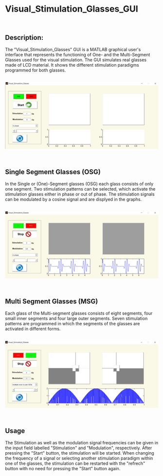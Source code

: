 

# Visual_Stimulation_Glasses_GUI
<br />

## Description:
The "Visual_Stimulation_Glasses" GUI is a MATLAB graphical user's interface that represents the functioning of One- and the Multi-Segment Glasses used for the visual stimulation. The GUI simulates real glasses made of LCD material. It shows the different stimulation paradigms programmed for both glasses. 
<br />
<br />

![GitHub Logo](Readme-images/Visual_Stimulation_Glasses_MainWindow.png)

<br />

## Single Segment Glasses (OSG)
In the Single or (One)-Segment glasses (OSG) each glass consists of only one segment. Two stimulation patterns can be selected, which activate the stimulation glasses either in phase or out of phase. The stimulation signals can be modulated by a cosine signal and are displyed in the graphs. 
 <br />
 <br />
 
 ![GitHub Logo](Readme-images/Single_Stimulation_Glasses.png)
 
<br />

## Multi Segment Glasses (MSG)
Each glass of the Multi-segment glasses consists of eight segments, four small inner segments and four large outer segments. Seven stimulation patterns are programmed in which the segments of the glasses are activated in different forms. 
 <br />
 <br />
 
 ![GitHub Logo](Readme-images/Multi_Stimulation_Glasses.png)
 
<br />

## Usage
The Stimulation as well as the modulation signal frequencies can be given in the input field labelled "Stimulation" and "Modulation", respectively. After pressing the "Start" button, the stimulation will be started. When changing the frequency of a signal or selecting another stimulation paradigm within one of the glasses, the stimulation can be restarted with the "refrech" button with no need for pressing the "Start" button again. 
